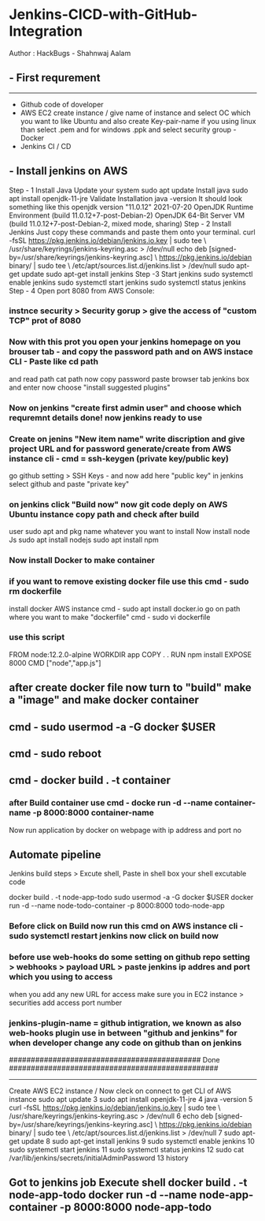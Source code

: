 # Jenkins-CICD-with-GitHub-Integration
Author : HackBugs - Shahnwaj Aalam
## - First requrement 
-------------------------
- Github code of doveloper
- AWS EC2 create instance / give name of instance and select OC which you want to like Ubuntu and also create Key-pair-name 
if you using linux than select .pem and for windows .ppk and select security group
-Docker 
- Jenkins CI / CD

## - Install jenkins on AWS
Step - 1 Install Java
Update your system
  sudo apt update
Install java
  sudo apt install openjdk-11-jre
Validate Installation
 java -version
It should look something like this
  openjdk version "11.0.12" 2021-07-20 OpenJDK Runtime Environment (build 11.0.12+7-post-Debian-2) OpenJDK 64-Bit Server VM (build 11.0.12+7-post-Debian-2, mixed mode, sharing)
Step - 2 Install Jenkins
Just copy these commands and paste them onto your terminal.
  curl -fsSL https://pkg.jenkins.io/debian/jenkins.io.key | sudo tee \   /usr/share/keyrings/jenkins-keyring.asc > /dev/null 
  echo deb [signed-by=/usr/share/keyrings/jenkins-keyring.asc] \   https://pkg.jenkins.io/debian binary/ | sudo tee \   /etc/apt/sources.list.d/jenkins.list > /dev/null
  sudo apt-get update 
  sudo apt-get install jenkins
Step -3 Start jenkins
  sudo systemctl enable jenkins
  sudo systemctl start jenkins
  sudo systemctl status jenkins
 Step - 4 Open port 8080 from AWS Console:

 ### instnce security > Security gorup > give the access of "custom TCP" prot of 8080
 ### Now with this prot you open your jenkins homepage on you brouser tab - and copy the password path and on AWS instace CLI - Paste like cd path 
 and read path cat path now copy password paste browser tab jenkins box and enter now choose "install suggested plugins"
 ### Now on jenkins "create first admin user" and choose which requremnt details done! now jenkins ready to use

 ### Create on jenins "New item name" write discription and give project URL and for password generate/create from AWS instance cli - cmd =  ssh-keygen (private key/public key)
 go github setting > SSH Keys - and now add here "public key" in jenkins select github and paste "private key"
 ### on jenkins click "Build now" now git code deply on AWS Ubuntu instance copy path and check after build

 user sudo apt and pkg name whatever you want to install
 Now install node Js
 sudo apt install nodejs
 sudo apt install npm

 ### Now install Docker to make container
 ### if you want to remove existing docker file use this cmd - sudo rm dockerfile

 install docker AWS instance cmd - sudo apt install docker.io
 go on path where you want to make "dockerfile" cmd - sudo vi dockerfile
 ### use this script
 
 FROM node:12.2.0-alpine
 WORKDIR app
 COPY . .
 RUN npm install
 EXPOSE 8000
 CMD ["node","app.js"]

 ## after create docker file now turn to "build" make a "image" and make docker container 
 ## cmd - sudo usermod -a -G docker $USER
 ## cmd - sudo reboot
 ## cmd - docker build . -t container 

 ### after Build container use cmd - docke run -d --name container-name -p 8000:8000 container-name
 Now run application by docker on webpage with ip address and port no

 ## Automate pipeline
 Jenkins build steps > Excute shell, Paste in shell box your shell excutable code

 docker build . -t node-app-todo
 sudo usermod -a -G docker $USER
 docker run -d --name node-todo-container -p 8000:8000 todo-node-app
 
 ### Before click on Build now run this cmd on AWS instance cli -  sudo systemctl restart jenkins now click on build now
 ### before use web-hooks do some setting on github repo setting > webhooks > payload URL > paste jenkins ip addres and port which you using to access
 when you add any new URL for access make sure you in EC2 instance > securities add access port number 
 ### jenkins-plugin-name = github intigration, we known as also web-hooks plugin use in between "github and jenkins" for when developer change any code on github than on jenkins 
 ############################################ Done ################################################
 
--------------------------------------------------------------------------------------------------------------
Create AWS EC2 instance / Now cleck on connect to get CLI of AWS instance
sudo apt update
    3  sudo apt install openjdk-11-jre
    4  java -version
    5  curl -fsSL https://pkg.jenkins.io/debian/jenkins.io.key | sudo tee \   /usr/share/keyrings/jenkins-keyring.asc > /dev/null 
    6  echo deb [signed-by=/usr/share/keyrings/jenkins-keyring.asc] \   https://pkg.jenkins.io/debian binary/ | sudo tee \   /etc/apt/sources.list.d/jenkins.list > /dev/null
    7  sudo apt-get update 
    8  sudo apt-get install jenkins
    9  sudo systemctl enable jenkins
   10  sudo systemctl start jenkins
   11  sudo systemctl status jenkins
   12  sudo cat /var/lib/jenkins/secrets/initialAdminPassword
   13  history

Got to jenkins job
Execute shell 
docker build . -t node-app-todo
docker run -d --name node-app-container -p 8000:8000 node-app-todo
--------------------------------------------------------------------------------------------------


